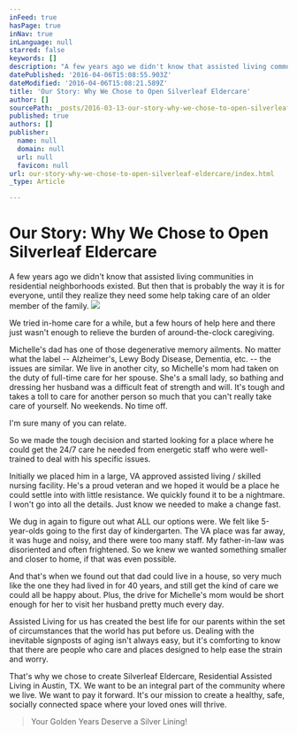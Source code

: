 ```yaml
---
inFeed: true
hasPage: true
inNav: true
inLanguage: null
starred: false
keywords: []
description: "A few years ago we didn't know that assisted living communities in residential neighborhoods existed. But then that is probably the way it is for everyone, until they realize they need some help taking care of an older member of the family."
datePublished: '2016-04-06T15:08:55.903Z'
dateModified: '2016-04-06T15:08:21.589Z'
title: 'Our Story: Why We Chose to Open Silverleaf Eldercare'
author: []
sourcePath: _posts/2016-03-13-our-story-why-we-chose-to-open-silverleaf-eldercare.md
published: true
authors: []
publisher:
  name: null
  domain: null
  url: null
  favicon: null
url: our-story-why-we-chose-to-open-silverleaf-eldercare/index.html
_type: Article

---
```

# Our Story: Why We Chose to Open Silverleaf Eldercare

A few years ago we didn't know that assisted living communities in residential neighborhoods existed. But then that is probably the way it is for everyone, until they realize they need some help taking care of an older member of the family.
![](https://the-grid-user-content.s3-us-west-2.amazonaws.com/7f334d5e-c880-403b-a765-29462bf24699.jpg)

We tried in-home care for a while, but a few hours of help here and there just wasn't enough to relieve the burden of around-the-clock caregiving. 

Michelle's dad has one of those degenerative memory ailments. No matter what the label -- Alzheimer's, Lewy Body Disease, Dementia, etc. -- the issues are similar.  We live in another city, so Michelle's mom had taken on the duty of full-time care for her spouse. She's a small lady, so bathing and dressing her husband was a difficult feat of strength and will. It's tough and takes a toll to care for another person so much that you can't really take care of yourself. No weekends. No time off.

I'm sure many of you can relate.

So we made the tough decision and started looking for a place where he could get the 24/7 care he needed from energetic staff who were well-trained to deal with his specific issues. 

Initially we placed him in a large, VA approved assisted living / skilled nursing facility. He's a proud veteran and we hoped it would be a place he could settle into with little resistance. We quickly found it to be a nightmare. I won't go into all the details. Just know we needed to make a change fast.

We dug in again to figure out what ALL our options were. We felt like 5-year-olds going to the first day of kindergarten. The VA place was far away, it was huge and noisy, and there were too many staff. My father-in-law was disoriented and often frightened. So we knew we wanted something smaller and closer to home, if that was even possible. 

And that's when we found out that dad could live in a house, so very much like the one they had lived in for 40 years, and still get the kind of care we could all be happy about. Plus, the drive for Michelle's mom would be short enough for her to visit her husband pretty much every day. 

Assisted Living for us has created the best life for our parents within the set of circumstances that the world has put before us. Dealing with the inevitable signposts of aging isn't always easy, but it's comforting to know that there are people who care and places designed to help ease the strain and worry.

That's why we chose to create Silverleaf Eldercare, Residential Assisted Living in Austin, TX. We want to be an integral part of the community where we live. We want to pay it forward. It's our mission to create a healthy, safe, socially connected space where your loved ones will thrive. 
> 
> Your Golden Years Deserve a Silver Lining!
